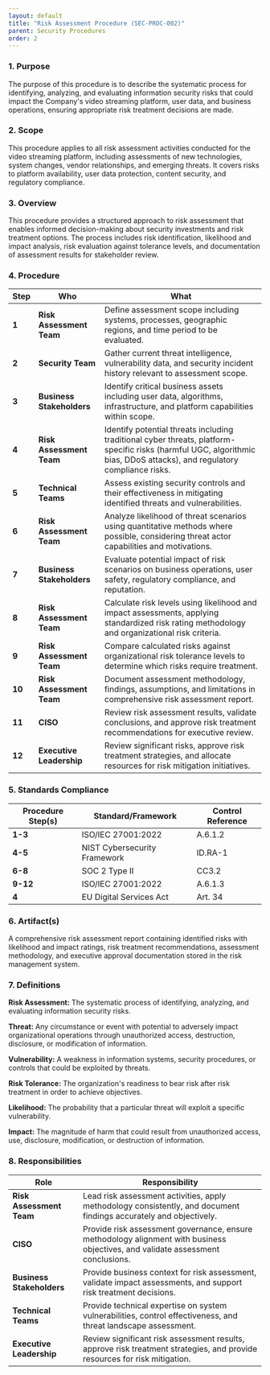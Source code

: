 ```yaml
---
layout: default
title: "Risk Assessment Procedure (SEC-PROC-002)"
parent: Security Procedures
order: 2
---
```


### 1. Purpose

The purpose of this procedure is to describe the systematic process for identifying, analyzing, and evaluating information security risks that could impact the Company's video streaming platform, user data, and business operations, ensuring appropriate risk treatment decisions are made.

### 2. Scope

This procedure applies to all risk assessment activities conducted for the video streaming platform, including assessments of new technologies, system changes, vendor relationships, and emerging threats. It covers risks to platform availability, user data protection, content security, and regulatory compliance.

### 3. Overview

This procedure provides a structured approach to risk assessment that enables informed decision-making about security investments and risk treatment options. The process includes risk identification, likelihood and impact analysis, risk evaluation against tolerance levels, and documentation of assessment results for stakeholder review.

### 4. Procedure

| **Step** | **Who** | **What** |
| -------- | -------- | -------- |
| **1** | **Risk Assessment Team** | Define assessment scope including systems, processes, geographic regions, and time period to be evaluated. |
| **2** | **Security Team** | Gather current threat intelligence, vulnerability data, and security incident history relevant to assessment scope. |
| **3** | **Business Stakeholders** | Identify critical business assets including user data, algorithms, infrastructure, and platform capabilities within scope. |
| **4** | **Risk Assessment Team** | Identify potential threats including traditional cyber threats, platform-specific risks (harmful UGC, algorithmic bias, DDoS attacks), and regulatory compliance risks. |
| **5** | **Technical Teams** | Assess existing security controls and their effectiveness in mitigating identified threats and vulnerabilities. |
| **6** | **Risk Assessment Team** | Analyze likelihood of threat scenarios using quantitative methods where possible, considering threat actor capabilities and motivations. |
| **7** | **Business Stakeholders** | Evaluate potential impact of risk scenarios on business operations, user safety, regulatory compliance, and reputation. |
| **8** | **Risk Assessment Team** | Calculate risk levels using likelihood and impact assessments, applying standardized risk rating methodology and organizational risk criteria. |
| **9** | **Risk Assessment Team** | Compare calculated risks against organizational risk tolerance levels to determine which risks require treatment. |
| **10** | **Risk Assessment Team** | Document assessment methodology, findings, assumptions, and limitations in comprehensive risk assessment report. |
| **11** | **CISO** | Review risk assessment results, validate conclusions, and approve risk treatment recommendations for executive review. |
| **12** | **Executive Leadership** | Review significant risks, approve risk treatment strategies, and allocate resources for risk mitigation initiatives. |

### 5. Standards Compliance

| **Procedure Step(s)** | **Standard/Framework** | **Control Reference** |
| --------------------- | ---------------------- | --------------------- |
| **1-3** | ISO/IEC 27001:2022 | A.6.1.2 |
| **4-5** | NIST Cybersecurity Framework | ID.RA-1 |
| **6-8** | SOC 2 Type II | CC3.2 |
| **9-12** | ISO/IEC 27001:2022 | A.6.1.3 |
| **4** | EU Digital Services Act | Art. 34 |

### 6. Artifact(s)

A comprehensive risk assessment report containing identified risks with likelihood and impact ratings, risk treatment recommendations, assessment methodology, and executive approval documentation stored in the risk management system.

### 7. Definitions

**Risk Assessment:** The systematic process of identifying, analyzing, and evaluating information security risks.

**Threat:** Any circumstance or event with potential to adversely impact organizational operations through unauthorized access, destruction, disclosure, or modification of information.

**Vulnerability:** A weakness in information systems, security procedures, or controls that could be exploited by threats.

**Risk Tolerance:** The organization's readiness to bear risk after risk treatment in order to achieve objectives.

**Likelihood:** The probability that a particular threat will exploit a specific vulnerability.

**Impact:** The magnitude of harm that could result from unauthorized access, use, disclosure, modification, or destruction of information.

### 8. Responsibilities

| **Role** | **Responsibility** |
| -------- | ------------------ |
| **Risk Assessment Team** | Lead risk assessment activities, apply methodology consistently, and document findings accurately and objectively. |
| **CISO** | Provide risk assessment governance, ensure methodology alignment with business objectives, and validate assessment conclusions. |
| **Business Stakeholders** | Provide business context for risk assessment, validate impact assessments, and support risk treatment decisions. |
| **Technical Teams** | Provide technical expertise on system vulnerabilities, control effectiveness, and threat landscape assessment. |
| **Executive Leadership** | Review significant risk assessment results, approve risk treatment strategies, and provide resources for risk mitigation. |
